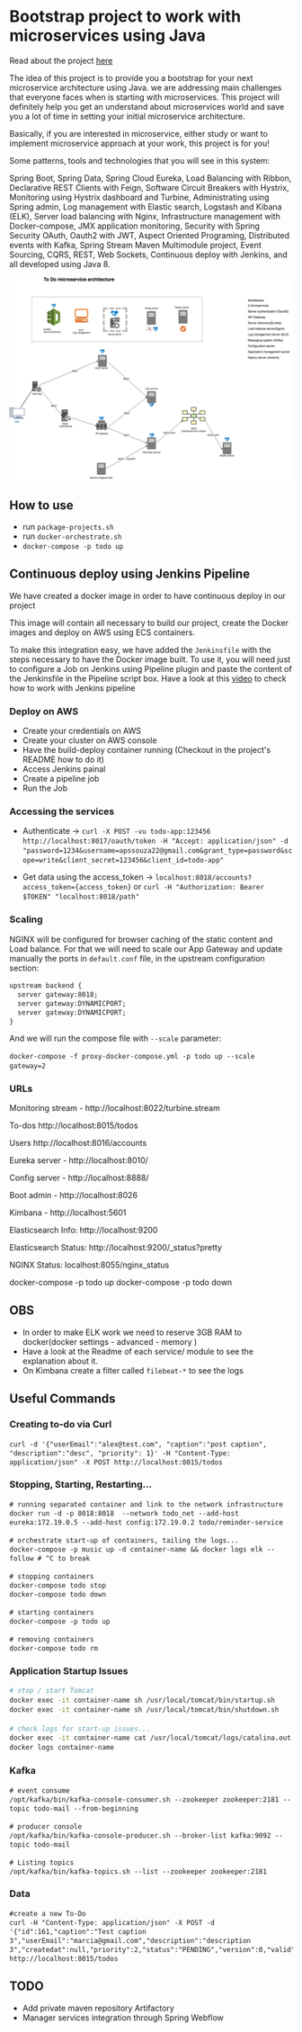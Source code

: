 # Bootstrap project to work with microservices using Java


Read about the project [here](https://medium.com/hands-on-microservices-with-java/bootstrapping-microservices-your-microservice-architecture-ready-438eefb2e435)

The idea of this project is to provide you a bootstrap for your next microservice architecture using Java. we are addressing main challenges that everyone faces when is starting with microservices. This project will definitely help you get an understand about microservices world and save you a lot of time in setting your initial microservice architecture.

Basically, if you are interested in microservice, either study or want to implement microservice approach at your work, this project is for you!

Some patterns, tools and technologies that you will see in this system:

Spring Boot, Spring Data, Spring Cloud Eureka, Load Balancing with Ribbon, 
Declarative REST Clients with Feign, Software Circuit Breakers with Hystrix, 
Monitoring using Hystrix dashboard and Turbine, Administrating using Spring admin,
Log management with Elastic search, Logstash and Kibana (ELK), Server load balancing with Nginx,
Infrastructure management with Docker-compose, JMX application monitoring,
Security with Spring Security OAuth, Oauth2 with JWT, Aspect Oriented Programing, 
Distributed events with Kafka, Spring Stream Maven Multimodule project, Event Sourcing, 
CQRS, REST, Web Sockets, Continuous deploy with Jenkins, and all developed using Java 8.

![Alt text](assets/microservices-arch.jpg?raw=true "microservices architecture")


## How to use

* run `package-projects.sh`
* run `docker-orchestrate.sh`
* `docker-compose -p todo up` 

## Continuous deploy using Jenkins Pipeline
We have created a docker image in order to have continuous deploy in our project

This image will contain all necessary to build our project, create the Docker images and 
deploy on AWS using ECS containers. 

To make this integration easy, we have added the `Jenkinsfile` with the steps necessary to have
the Docker image built. To use it, you will need just to configure a Job on Jenkins using Pipeline plugin
and paste the content of the Jenkinsfile in the Pipeline script box. Have a look at this 
[video](https://www.youtube.com/watch?v=u3xLXEnlu2M&t=1023s&index=2&list=PLoO1q0-ZB3v6ZN6qvk0dsRRuxjiAQDuZx)
to check how to work with Jenkins pipeline

### Deploy on AWS 
* Create your credentials on AWS 
* Create your cluster on AWS console
* Have the build-deploy container running (Checkout in the project's README how to do it)
* Access Jenkins painal
* Create a pipeline job
* Run the Job

### Accessing the services
* Authenticate -> ```curl -X POST -vu todo-app:123456 http://localhost:8017/oauth/token -H "Accept: application/json" -d "password=1234&username=apssouza22@gmail.com&grant_type=password&scope=write&client_secret=123456&client_id=todo-app"```   

* Get data using the access_token -> `localhost:8018/accounts?access_token={access_token}` or `curl -H "Authorization: Bearer $TOKEN" "localhost:8018/path"`

### Scaling 
NGINX will  be configured for browser caching of the static content and Load balance. For that we will need to scale our App Gateway 
and update manually the ports in `default.conf` file, in the upstream configuration section:

```
upstream backend {
  server gateway:8018;
  server gateway:DYNAMICPORT;
  server gateway:DYNAMICPORT;
}
```

And we will run the compose file with `--scale` parameter:

`docker-compose -f proxy-docker-compose.yml -p todo up --scale gateway=2`

### URLs
Monitoring stream - http://localhost:8022/turbine.stream

To-dos http://localhost:8015/todos

Users http://localhost:8016/accounts 

Eureka server - http://localhost:8010/

Config server - http://localhost:8888/

Boot admin - http://localhost:8026

Kimbana - http://localhost:5601

Elasticsearch Info: http://localhost:9200

Elasticsearch Status: http://localhost:9200/_status?pretty

NGINX Status: localhost:8055/nginx_status

docker-compose -p todo up
docker-compose -p todo down

## OBS
* In order to make ELK work we need to reserve 3GB RAM to docker(docker settings - advanced - memory )
* Have a look at the Readme of each service/ module to see the explanation about it.
* On Kimbana create a filter called `filebeat-*` to see the logs

## Useful Commands

### Creating to-do via Curl
```
curl -d '{"userEmail":"alex@test.com", "caption":"post caption", "description":"desc", "priority": 1}' -H "Content-Type: application/json" -X POST http://localhost:8015/todos
```

### Stopping, Starting, Restarting...

```
# running separated container and link to the network infrastructure
docker run -d -p 8018:8018  --network todo_net --add-host eureka:172.19.0.5 --add-host config:172.19.0.2 todo/reminder-service

# orchestrate start-up of containers, tailing the logs...
docker-compose -p music up -d container-name && docker logs elk --follow # ^C to break

# stopping containers
docker-compose todo stop
docker-compose todo down

# starting containers
docker-compose -p todo up

# removing containers
docker-compose todo rm

```

### Application Startup Issues

```bash
# stop / start Tomcat
docker exec -it container-name sh /usr/local/tomcat/bin/startup.sh
docker exec -it container-name sh /usr/local/tomcat/bin/shutdown.sh

# check logs for start-up issues...
docker exec -it container-name cat /usr/local/tomcat/logs/catalina.out
docker logs container-name
```

### Kafka
```
# event consume
/opt/kafka/bin/kafka-console-consumer.sh --zookeeper zookeeper:2181 --topic todo-mail --from-beginning

# producer console
/opt/kafka/bin/kafka-console-producer.sh --broker-list kafka:9092 --topic todo-mail

# Listing topics
/opt/kafka/bin/kafka-topics.sh --list --zookeeper zookeeper:2181
```

### Data
```
#create a new To-Do 
curl -H "Content-Type: application/json" -X POST -d '{"id":161,"caption":"Test caption 3","userEmail":"marcia@gmail.com","description":"description 3","createdat":null,"priority":2,"status":"PENDING","version":0,"valid":true}' http://localhost:8015/todos
```

## TODO
* Add private maven repository Artifactory
* Manager services integration through Spring Webflow